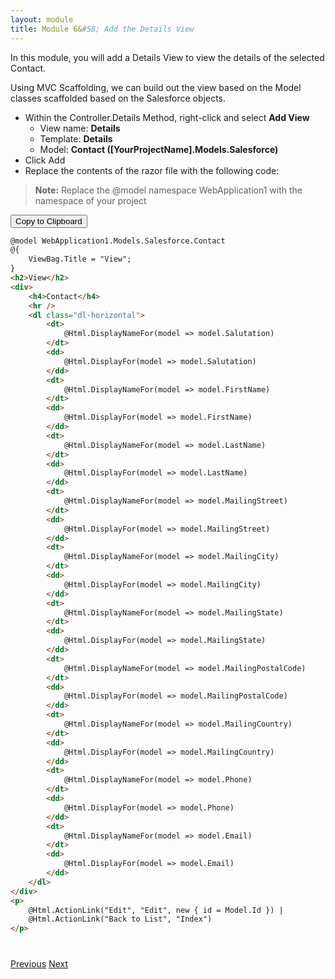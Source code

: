 ```yaml
---
layout: module
title: Module 6&#58; Add the Details View
---
```


In this module, you will add a Details View to view the details of the selected Contact.

Using MVC Scaffolding, we can build out the view based on the Model classes scaffolded based on the Salesforce objects.


- Within the Controller.Details Method, right-click and select **Add View**
  - View name: **Details**
  - Template: **Details**
  - Model: **Contact ([YourProjectName].Models.Salesforce)**
- Click Add
- Replace the contents of the razor file with the following code:
> **Note:** Replace the @model namespace WebApplication1 with the namespace of your project


<button id="click2copy" data-clipboard-target="clipdata" data-text-type="code">Copy to Clipboard</button>



```html
@model WebApplication1.Models.Salesforce.Contact
@{
    ViewBag.Title = "View";
}
<h2>View</h2>
<div>
    <h4>Contact</h4>
    <hr />
    <dl class="dl-horizontal">
        <dt>
            @Html.DisplayNameFor(model => model.Salutation)
        </dt>
        <dd>
            @Html.DisplayFor(model => model.Salutation)
        </dd>
        <dt>
            @Html.DisplayNameFor(model => model.FirstName)
        </dt>
        <dd>
            @Html.DisplayFor(model => model.FirstName)
        </dd>
        <dt>
            @Html.DisplayNameFor(model => model.LastName)
        </dt>
        <dd>
            @Html.DisplayFor(model => model.LastName)
        </dd>
        <dt>
            @Html.DisplayNameFor(model => model.MailingStreet)
        </dt>
        <dd>
            @Html.DisplayFor(model => model.MailingStreet)
        </dd>
        <dt>
            @Html.DisplayNameFor(model => model.MailingCity)
        </dt>
        <dd>
            @Html.DisplayFor(model => model.MailingCity)
        </dd>
        <dt>
            @Html.DisplayNameFor(model => model.MailingState)
        </dt>
        <dd>
            @Html.DisplayFor(model => model.MailingState)
        </dd>
        <dt>
            @Html.DisplayNameFor(model => model.MailingPostalCode)
        </dt>
        <dd>
            @Html.DisplayFor(model => model.MailingPostalCode)
        </dd>
        <dt>
            @Html.DisplayNameFor(model => model.MailingCountry)
        </dt>
        <dd>
            @Html.DisplayFor(model => model.MailingCountry)
        </dd>
        <dt>
            @Html.DisplayNameFor(model => model.Phone)
        </dt>
        <dd>
            @Html.DisplayFor(model => model.Phone)
        </dd>
        <dt>
            @Html.DisplayNameFor(model => model.Email)
        </dt>
        <dd>
            @Html.DisplayFor(model => model.Email)
        </dd>
    </dl>
</div>
<p>
    @Html.ActionLink("Edit", "Edit", new { id = Model.Id }) |
    @Html.ActionLink("Back to List", "Index")
</p>
```


<div style="display: none;" id="clipdata">
@model WebApplication1.Models.Salesforce.Contact
@{
    ViewBag.Title = "View";
}
<span class="kwrd">&lt;</span><span class="html">h2</span><span class="kwrd">&gt;</span>View<span class="kwrd">&lt;/</span><span class="html">h2</span><span class="kwrd">&gt;</span>
<span class="kwrd">&lt;</span><span class="html">div</span><span class="kwrd">&gt;</span>
    <span class="kwrd">&lt;</span><span class="html">h4</span><span class="kwrd">&gt;</span>Contact<span class="kwrd">&lt;/</span><span class="html">h4</span><span class="kwrd">&gt;</span>
    <span class="kwrd">&lt;</span><span class="html">hr</span> <span class="kwrd">/&gt;</span>
    <span class="kwrd">&lt;</span><span class="html">dl</span> <span class="attr">class</span><span class="kwrd">="dl-horizontal"</span><span class="kwrd">&gt;</span>
        <span class="kwrd">&lt;</span><span class="html">dt</span><span class="kwrd">&gt;</span>
            @Html.DisplayNameFor(model =<span class="kwrd">&gt;</span> model.Salutation)
        <span class="kwrd">&lt;/</span><span class="html">dt</span><span class="kwrd">&gt;</span>
        <span class="kwrd">&lt;</span><span class="html">dd</span><span class="kwrd">&gt;</span>
            @Html.DisplayFor(model =<span class="kwrd">&gt;</span> model.Salutation)
        <span class="kwrd">&lt;/</span><span class="html">dd</span><span class="kwrd">&gt;</span>
        <span class="kwrd">&lt;</span><span class="html">dt</span><span class="kwrd">&gt;</span>
            @Html.DisplayNameFor(model =<span class="kwrd">&gt;</span> model.FirstName)
        <span class="kwrd">&lt;/</span><span class="html">dt</span><span class="kwrd">&gt;</span>
        <span class="kwrd">&lt;</span><span class="html">dd</span><span class="kwrd">&gt;</span>
            @Html.DisplayFor(model =<span class="kwrd">&gt;</span> model.FirstName)
        <span class="kwrd">&lt;/</span><span class="html">dd</span><span class="kwrd">&gt;</span>
        <span class="kwrd">&lt;</span><span class="html">dt</span><span class="kwrd">&gt;</span>
            @Html.DisplayNameFor(model =<span class="kwrd">&gt;</span> model.LastName)
        <span class="kwrd">&lt;/</span><span class="html">dt</span><span class="kwrd">&gt;</span>
        <span class="kwrd">&lt;</span><span class="html">dd</span><span class="kwrd">&gt;</span>
            @Html.DisplayFor(model =<span class="kwrd">&gt;</span> model.LastName)
        <span class="kwrd">&lt;/</span><span class="html">dd</span><span class="kwrd">&gt;</span>
        <span class="kwrd">&lt;</span><span class="html">dt</span><span class="kwrd">&gt;</span>
            @Html.DisplayNameFor(model =<span class="kwrd">&gt;</span> model.MailingStreet)
        <span class="kwrd">&lt;/</span><span class="html">dt</span><span class="kwrd">&gt;</span>
        <span class="kwrd">&lt;</span><span class="html">dd</span><span class="kwrd">&gt;</span>
            @Html.DisplayFor(model =<span class="kwrd">&gt;</span> model.MailingStreet)
        <span class="kwrd">&lt;/</span><span class="html">dd</span><span class="kwrd">&gt;</span>
        <span class="kwrd">&lt;</span><span class="html">dt</span><span class="kwrd">&gt;</span>
            @Html.DisplayNameFor(model =<span class="kwrd">&gt;</span> model.MailingCity)
        <span class="kwrd">&lt;/</span><span class="html">dt</span><span class="kwrd">&gt;</span>
        <span class="kwrd">&lt;</span><span class="html">dd</span><span class="kwrd">&gt;</span>
            @Html.DisplayFor(model =<span class="kwrd">&gt;</span> model.MailingCity)
        <span class="kwrd">&lt;/</span><span class="html">dd</span><span class="kwrd">&gt;</span>
        <span class="kwrd">&lt;</span><span class="html">dt</span><span class="kwrd">&gt;</span>
            @Html.DisplayNameFor(model =<span class="kwrd">&gt;</span> model.MailingState)
        <span class="kwrd">&lt;/</span><span class="html">dt</span><span class="kwrd">&gt;</span>
        <span class="kwrd">&lt;</span><span class="html">dd</span><span class="kwrd">&gt;</span>
            @Html.DisplayFor(model =<span class="kwrd">&gt;</span> model.MailingState)
        <span class="kwrd">&lt;/</span><span class="html">dd</span><span class="kwrd">&gt;</span>
        <span class="kwrd">&lt;</span><span class="html">dt</span><span class="kwrd">&gt;</span>
            @Html.DisplayNameFor(model =<span class="kwrd">&gt;</span> model.MailingPostalCode)
        <span class="kwrd">&lt;/</span><span class="html">dt</span><span class="kwrd">&gt;</span>
        <span class="kwrd">&lt;</span><span class="html">dd</span><span class="kwrd">&gt;</span>
            @Html.DisplayFor(model =<span class="kwrd">&gt;</span> model.MailingPostalCode)
        <span class="kwrd">&lt;/</span><span class="html">dd</span><span class="kwrd">&gt;</span>
        <span class="kwrd">&lt;</span><span class="html">dt</span><span class="kwrd">&gt;</span>
            @Html.DisplayNameFor(model =<span class="kwrd">&gt;</span> model.MailingCountry)
        <span class="kwrd">&lt;/</span><span class="html">dt</span><span class="kwrd">&gt;</span>
        <span class="kwrd">&lt;</span><span class="html">dd</span><span class="kwrd">&gt;</span>
            @Html.DisplayFor(model =<span class="kwrd">&gt;</span> model.MailingCountry)
        <span class="kwrd">&lt;/</span><span class="html">dd</span><span class="kwrd">&gt;</span>
        <span class="kwrd">&lt;</span><span class="html">dt</span><span class="kwrd">&gt;</span>
            @Html.DisplayNameFor(model =<span class="kwrd">&gt;</span> model.Phone)
        <span class="kwrd">&lt;/</span><span class="html">dt</span><span class="kwrd">&gt;</span>
        <span class="kwrd">&lt;</span><span class="html">dd</span><span class="kwrd">&gt;</span>
            @Html.DisplayFor(model =<span class="kwrd">&gt;</span> model.Phone)
        <span class="kwrd">&lt;/</span><span class="html">dd</span><span class="kwrd">&gt;</span>
        <span class="kwrd">&lt;</span><span class="html">dt</span><span class="kwrd">&gt;</span>
            @Html.DisplayNameFor(model =<span class="kwrd">&gt;</span> model.Email)
        <span class="kwrd">&lt;/</span><span class="html">dt</span><span class="kwrd">&gt;</span>
        <span class="kwrd">&lt;</span><span class="html">dd</span><span class="kwrd">&gt;</span>
            @Html.DisplayFor(model =<span class="kwrd">&gt;</span> model.Email)
        <span class="kwrd">&lt;/</span><span class="html">dd</span><span class="kwrd">&gt;</span>
    <span class="kwrd">&lt;/</span><span class="html">dl</span><span class="kwrd">&gt;</span>
<span class="kwrd">&lt;/</span><span class="html">div</span><span class="kwrd">&gt;</span>
<span class="kwrd">&lt;</span><span class="html">p</span><span class="kwrd">&gt;</span>
    @Html.ActionLink("Edit", "Edit", new { id = Model.Id }) |
    @Html.ActionLink("Back to List", "Index")
<span class="kwrd">&lt;/</span><span class="html">p</span><span class="kwrd">&gt;</span>
</div>



<div class="row" style="margin-top:40px;">
<div class="col-sm-12">
<a href="index-list-view.html" class="btn btn-default"><i class="glyphicon glyphicon-chevron-left"></i> Previous</a>
<a href="edit-view.html" class="btn btn-default pull-right">Next <i class="glyphicon glyphicon-chevron-right"></i></a>
</div>
</div>
